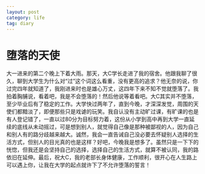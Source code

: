 ```yaml
---
layout: post
category: life
tag: diary
---
```


堕落的天使
===

大一进来的第二个晚上下着大雨。那天，大C学长走进了我的宿舍。他跟我聊了很久，聊到大学生为什么对“过”这个词这么看重，没有更高的追求？他无奈的说，你过完四年就知道了，我刚进来时也是雄心万丈，这四年下来不知不觉就堕落了。我拍着胸脯说，看着吧，我是不会堕落的！然后他说等着看吧。大C其实并不堕落，至少毕业后有了稳定的工作。大学快过两年了，直到今晚，才深深发觉，周围的天使们都黯淡了，即便那些只是戏谑的玩笑。我自认没有主动旷过课，有旷课的也是有人登记错了，一直以过80分为目标努力着，这份从小学到高中再到大学一直延续的底线从未动摇过，可是想到别人，就觉得自己像是那种被鄙视的人，因为自己和别人有的路分歧越来越大。诚然，我会一直告诫自己没必要去怀疑别人选择的生活方式，但别人的目光真的也是这样？好吧，今晚我是想多了。虽然只是一下下的恍惚，但我还是会坚持自己的选择，选择自己的生活方式，就算不被认同，我的路依旧在延伸。最后，祝大C，我的老部长身体健康，工作顺利，很开心在人生路上可以遇上你，让我在大学的起点就许下了不允许堕落的誓言！
